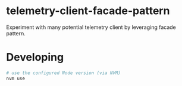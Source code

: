 # telemetry-client-facade-pattern

 Experiment with many potential telemetry client by leveraging facade pattern.

# Developing

```bash
# use the configured Node version (via NVM)
nvm use


```
